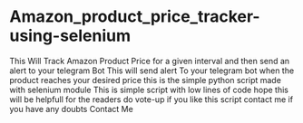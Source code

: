 # Amazon_product_price_tracker-using-selenium
This Will Track Amazon Product Price for a given interval and then send an alert to your telegram Bot 
This will send alert To your telegram bot when the product reaches your desired price this is the simple python script made with selenium module
This is simple script with low lines of code
hope this will be helpfull for the readers
do vote-up if you like this script
contact me if you have any doubts Contact Me
